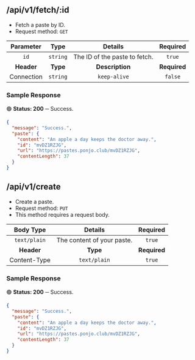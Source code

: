## /api/v1/fetch/:id

- Fetch a paste by ID.
- Request method: `GET`

| **Parameter** | **Type** | **Details** | **Required** |
| :---: | :---: | :---: | :---: |
| `id` | `string` | The ID of the paste to fetch. | `true` |
| **Header** | **Type** | **Description** | **Required** |
| Connection | `string` | `keep-alive` | `false` |

### Sample Response

🟢 **Status: 200** ─ Success.
```json
{
  "message": "Success.",
  "paste": {
    "content": "An apple a day keeps the doctor away.",
    "id": "mvDZ1RZJG",
    "url": "https://pastes.ponjo.club/mvDZ1RZJG",
    "contentLength": 37
  }
}
```

## /api/v1/create

- Create a paste.
- Request method: `PUT`
- This method requires a request body.

| **Body Type** | **Details** | **Required** |
| :---: | :---: | :---: |
| `text/plain` | The content of your paste. | `true` |
| **Header** | **Type** | **Required** |
| Content-Type | `text/plain` | `true` |

### Sample Response

🟢 **Status: 200** ─ Success.
```json
{
  "message": "Success.",
  "paste": {
    "content": "An apple a day keeps the doctor away.",
    "id": "mvDZ1RZJG",
    "url": "https://pastes.ponjo.club/mvDZ1RZJG",
    "contentLength": 37
  }
}
```